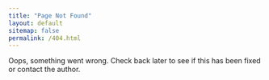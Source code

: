 ```yaml
---
title: "Page Not Found"
layout: default
sitemap: false
permalink: /404.html
---
```


Oops, something went wrong. Check back later to see if this has been fixed or contact the author.  

